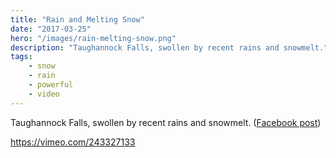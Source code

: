 ```yaml
---
title: "Rain and Melting Snow"
date: "2017-03-25"
hero: "/images/rain-melting-snow.png"
description: "Taughannock Falls, swollen by recent rains and snowmelt."
tags:
    - snow
    - rain
    - powerful
    - video
---
```


Taughannock Falls, swollen by recent rains and snowmelt. ([Facebook post](https://www.facebook.com/scott.dawson/videos/vb.570969839/10155062947609840/?type=2&video_source=user_video_tab))

https://vimeo.com/243327133
